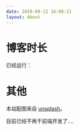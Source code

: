 ```yaml
---
date: 2020-08-12 16:08:21
layout: About
---
```

# 博客时长
已经运行：

# 其他
本站配图来自 [unsplash](https://unsplash.com/)。

目前已经不再干前端开发了....